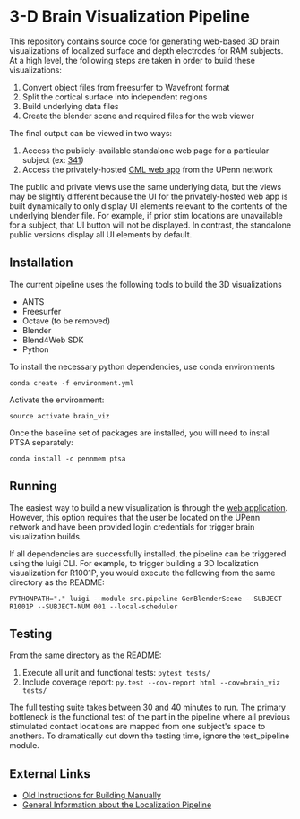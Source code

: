 # 3-D Brain Visualization Pipeline
This repository contains source code for generating web-based 3D brain visualizations of localized surface and depth electrodes for RAM subjects. At a high level, the following steps are taken in order to build these visualizations:

1. Convert object files from freesurfer to Wavefront format
2. Split the cortical surface into independent regions
3. Build underlying data files
4. Create the blender scene and required files for the web viewer

The final output can be viewed in two ways:
1. Access the publicly-available standalone web page for a particular subject (ex: [341](http://memory.psych.upenn.edu/public/reports/r1/subjects/341/reports/iEEG_surface/iEEG_surface.html))
2. Access the privately-hosted [CML web app](http://rhino2.psych.upenn.edu:8080/brain/) from the UPenn network 

The public and private views use the same underlying data, but the views may be slightly different because the UI for the privately-hosted web app is built dynamically to only display UI elements relevant to the contents of the underlying blender file. For example, if prior stim locations are unavailable for a subject, that UI button will not be displayed. In contrast, the standalone public versions display all UI elements by default.

## Installation
The current pipeline uses the following tools to build the 3D visualizations

- ANTS
- Freesurfer
- Octave (to be removed)
- Blender
- Blend4Web SDK
- Python

To install the necessary python dependencies, use conda environments

```conda create -f environment.yml```

Activate the environment:

```source activate brain_viz```

Once the baseline set of packages are installed, you will need to install PTSA separately:

 ```conda install -c pennmem ptsa```


## Running
The easiest way to build a new visualization is through the [web application](http://rhino2.psych.upenn.edu:8080/brain/build). However, this option requires that the user be located on the UPenn network and have been provided login credentials for trigger brain visualization builds.

If all dependencies are successfully installed, the pipeline can be triggered using the luigi CLI. For example, to trigger building a 3D localization visualization for R1001P, you would execute the following from the same directory as the README:


```PYTHONPATH="." luigi --module src.pipeline GenBlenderScene --SUBJECT R1001P --SUBJECT-NUM 001 --local-scheduler```

## Testing
From the same directory as the README:
1. Execute all unit and functional tests: ```pytest tests/```
2. Include coverage report: ```py.test --cov-report html --cov=brain_viz tests/```

The full testing suite takes between 30 and 40 minutes to run. The primary bottleneck is the functional test of the part in the pipeline where all previous stimulated contact locations are mapped from one subject's space to anothers. To dramatically cut down the testing time, ignore the test_pipeline module.

## External Links
- [Old Instructions for Building Manually](https://memory.psych.upenn.edu/InternalWiki/Electrode_Visualizations_using_Blender_and_Blend4Web)
- [General Information about the Localization Pipeline](https://memory.psych.upenn.edu/InternalWiki/Neuroradiology_Core)

